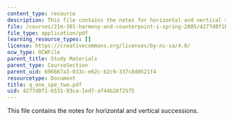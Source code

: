 ```yaml
---
content_type: resource
description: This file contains the notes for horizontal and vertical successions.
file: /courses/21m-301-harmony-and-counterpoint-i-spring-2005/4277d8f1b53193ca1ed7af44b26f2575_q_one_spe_two.pdf
file_type: application/pdf
learning_resource_types: []
license: https://creativecommons.org/licenses/by-nc-sa/4.0/
ocw_type: OCWFile
parent_title: Study Materials
parent_type: CourseSection
parent_uid: 696667a3-033c-e62c-b2c9-337c8d0521f4
resourcetype: Document
title: q_one_spe_two.pdf
uid: 4277d8f1-b531-93ca-1ed7-af44b26f2575
---
```

This file contains the notes for horizontal and vertical successions.